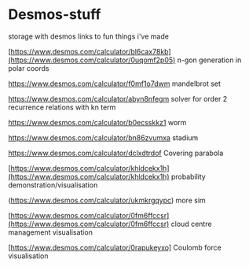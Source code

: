 # Desmos-stuff
storage with desmos links to fun things i've made

[https://www.desmos.com/calculator/bl6cax78kb](https://www.desmos.com/calculator/0uqomf2p05)
n-gon generation in polar coords

https://www.desmos.com/calculator/f0mf1o7dwm
mandelbrot set

https://www.desmos.com/calculator/abyn8nfegm
solver for order 2 recurrence relations with kn term

https://www.desmos.com/calculator/b0ecsskkz1
worm

https://www.desmos.com/calculator/bn86zvumxa
stadium

https://www.desmos.com/calculator/dclxdtrdof
Covering parabola

[https://www.desmos.com/calculator/khldcekx1h](https://www.desmos.com/calculator/khldcekx1h)
probability demonstration/visualisation

(https://www.desmos.com/calculator/ukmkrgqypc)
more sim

[https://www.desmos.com/calculator/0fm6ffccsr](https://www.desmos.com/calculator/0fm6ffccsr)
cloud centre management visualisation

[https://www.desmos.com/calculator/0rapukeyxo]
Coulomb force visualisation
